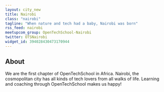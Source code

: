 ```yaml
---
layout: city_new
title: Nairobi
class: "nairobi"
tagline: "When nature and tech had a baby, Nairobi was born"
rss_feed: nairobi
meetupcom_group: OpenTechSchool-Nairobi
twitter: OTSNairobi
widget_id: 394028430473170944
---
```


## About

We are the first chapter of OpenTechSchool in Africa. Nairobi, the cosmopolitan city has all kinds of tech lovers from all walks of life. Learning and coaching through OpenTechSchool makes us happy!
